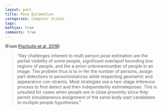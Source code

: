 ```yaml
---
layout: post
title: Pose Estimation
categories: Computer Vision
tags:
mathjax: true
comments: true
---
```

 
(From [Pischulin et al, 2019](https://arxiv.org/abs/1511.06645))
> "Key challenges inherent to multi person pose estimation are the partial visibility of some people, significant overlapof bounding box regions of people, and the a-priori unknownnumber of people in an image.  The problem thus is to in-fer the number of persons, assign part detections to personinstances while respecting geometric and appearance con-straints. Most strategies use a two-stage inference process to first detect and then independently estimateposes. This is unsuited for cases when people are in close proximity since they permit simulataneous assignment of the same body-part candidates to multiple people hypotheses."




